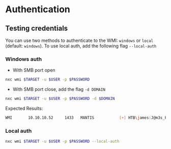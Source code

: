 # Authentication

## Testing credentials

You can use two methods to authenticate to the WMI: `windows` or `local` (default: `windows`). To use local auth, add the following flag `--local-auth`

### **Windows auth**

- With SMB port open

```bash
nxc wmi $TARGET -u $USER -p $PASSWORD
```

- With SMB port close, add the flag `-d DOMAIN`

```bash
nxc wmi $TARGET -u $USER -p $PASSWORD -d $DOMAIN
```

Expected Results:

```bash
WMI       10.10.10.52     1433   MANTIS           [+] HTB\james:J@m3s_P@ssW0rd! 
```

### **Local auth**

```bash
nxc wmi $TARGET -u $USER -p $PASSWORD --local-auth
```
